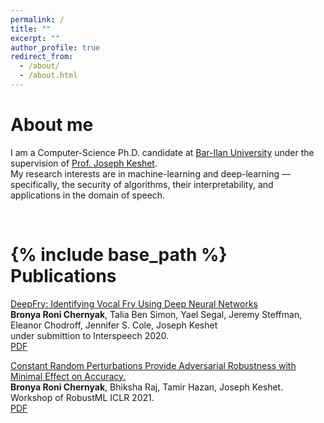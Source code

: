 ```yaml
---
permalink: /
title: ""
excerpt: ""
author_profile: true
redirect_from: 
  - /about/
  - /about.html
---
```

About me
===
 I am a Computer-Science Ph.D. candidate at [Bar-Ilan University](https://www1.biu.ac.il/) under the supervision of [Prof. Joseph Keshet](https://u.cs.biu.ac.il/~jkeshet/).\
  My research interests are in machine-learning and deep-learning —specifically, the security of algorithms, their interpretability, and applications in the domain of speech.
 

<br/>    
<!-- <br/>      -->
<!-- <br/>      -->
<!-- <br/>      -->


{% include base_path %}
Publications
=====
<!-- * [Constant Random Perturbations Provide Adversarial Robustness with Minimal Effect on Accuracy](https://arxiv.org/abs/2103.08265). Bronya Roni Chernyak, Bhiksha Raj, Tamir Hazan, Joseph Keshet. Code.
* [DeepFry: Identifying Vocal Fry Using Deep Neural Networks](https://arxiv.org/abs/2203.17019).. Bronya Roni Chernyak, Talia Ben Simon, Yael Segal, Jeremy Steffman, Eleanor Chodroff, Jennifer S. Cole, Joseph Keshet -->

<!-- [DeepFry: Identifying Vocal Fry Using Deep Neural Networks](https://arxiv.org/abs/2203.17019).\ -->
<a  class="about-pub" href="(https://arxiv.org/abs/2203.17019)">DeepFry: Identifying Vocal Fry Using Deep Neural Networks</a><br/>
**Bronya Roni Chernyak**, Talia Ben Simon, Yael Segal, Jeremy Steffman, Eleanor Chodroff, Jennifer S. Cole, Joseph Keshet<br/>
under submittion to Interspeech 2020.<br/>
[PDF](https://arxiv.org/pdf/2203.17019.pdf)

<!-- [Constant Random Perturbations Provide Adversarial Robustness with Minimal Effect on Accuracy](https://arxiv.org/abs/2103.08265). -->
<a  class="about-pub" href="(https://arxiv.org/abs/2103.08265)">Constant Random Perturbations Provide Adversarial Robustness with Minimal Effect on Accuracy.</a><br/>
**Bronya Roni Chernyak**, Bhiksha Raj, Tamir Hazan, Joseph Keshet.<br/>
Workshop of RobustML ICLR 2021.<br/>
[PDF](https://arxiv.org/pdf/2103.08265.pdf)